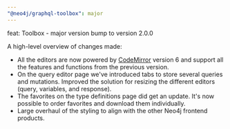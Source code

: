 ```yaml
---
"@neo4j/graphql-toolbox": major
---
```


feat: Toolbox - major version bump to version 2.0.0

A high-level overview of changes made:

- All the editors are now powered by [CodeMirror](https://codemirror.net/) version 6 and support all the features and functions from the previous version.
- On the query editor page we've introduced tabs to store several queries and mutations. Improved the solution for resizing the different editors (query, variables, and response).
- The favorites on the type definitions page did get an update. It's now possible to order favorites and download them individually.
- Large overhaul of the styling to align with the other Neo4j frontend products.
